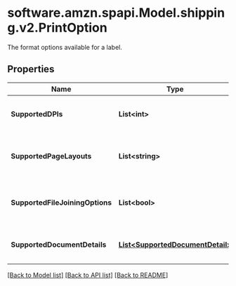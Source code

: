 # software.amzn.spapi.Model.shipping.v2.PrintOption
The format options available for a label.

## Properties

Name | Type | Description | Notes
------------ | ------------- | ------------- | -------------
**SupportedDPIs** | **List&lt;int&gt;** | A list of the supported DPI options for a document. | [optional] 
**SupportedPageLayouts** | **List&lt;string&gt;** | A list of the supported page layout options for a document. | 
**SupportedFileJoiningOptions** | **List&lt;bool&gt;** | A list of the supported needFileJoining boolean values for a document. | 
**SupportedDocumentDetails** | [**List&lt;SupportedDocumentDetail&gt;**](SupportedDocumentDetail.md) | A list of the supported documented details. | 

[[Back to Model list]](../README.md#documentation-for-models) [[Back to API list]](../README.md#documentation-for-api-endpoints) [[Back to README]](../README.md)

